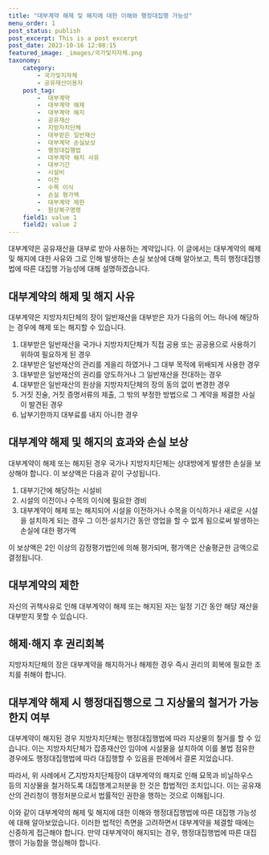```yaml
---
title: "대부계약 해제 및 해지에 대한 이해와 행정대집행 가능성"
menu_order: 1
post_status: publish
post_excerpt: This is a post excerpt
post_date: 2023-10-16 12:08:15
featured_image: _images/국가및지자체.png
taxonomy:
    category:
        - 국가및지자체
        - 공유재산이용자
    post_tag:
        -  대부계약
        -  대부계약 해제
        -  대부계약 해지
        -  공유재산
        -  지방자치단체
        -  대부받은 일반재산
        -  대부계약 손실보상
        -  행정대집행법
        -  대부계약 해지 사유
        -  대부기간
        -  시설비
        -  이전
        -  수목 이식
        -  손실 평가액
        -  대부계약 제한
        -  원상복구명령
    field1: value 1
    field2: value 2
---
```



대부계약은 공유재산을 대부로 받아 사용하는 계약입니다. 이 글에서는 대부계약의 해제 및 해지에 대한 사유와 그로 인해 발생하는 손실 보상에 대해 알아보고, 특히 행정대집행법에 따른 대집행 가능성에 대해 설명하겠습니다.

## 대부계약의 해제 및 해지 사유

대부계약은 지방자치단체의 장이 일반재산을 대부받은 자가 다음의 어느 하나에 해당하는 경우에 해제 또는 해지할 수 있습니다.

1. 대부받은 일반재산을 국가나 지방자치단체가 직접 공용 또는 공공용으로 사용하기 위하여 필요하게 된 경우
2. 대부받은 일반재산의 관리를 게을리 하였거나 그 대부 목적에 위배되게 사용한 경우
3. 대부받은 일반재산의 권리를 양도하거나 그 일반재산을 전대하는 경우
4. 대부받은 일반재산의 원상을 지방자치단체의 장의 동의 없이 변경한 경우
5. 거짓 진술, 거짓 증명서류의 제출, 그 밖의 부정한 방법으로 그 계약을 체결한 사실이 발견된 경우
6. 납부기한까지 대부료를 내지 아니한 경우

## 대부계약 해제 및 해지의 효과와 손실 보상

대부계약이 해제 또는 해지된 경우 국가나 지방자치단체는 상대방에게 발생한 손실을 보상해야 합니다. 이 보상액은 다음과 같이 구성됩니다.

1. 대부기간에 해당하는 시설비
2. 시설의 이전이나 수목의 이식에 필요한 경비
3. 대부계약이 해제 또는 해지되어 시설을 이전하거나 수목을 이식하거나 새로운 시설을 설치하게 되는 경우 그 이전·설치기간 동안 영업을 할 수 없게 됨으로써 발생하는 손실에 대한 평가액

이 보상액은 2인 이상의 감정평가법인에 의해 평가되며, 평가액은 산술평균한 금액으로 결정됩니다.

## 대부계약의 제한

자신의 귀책사유로 인해 대부계약이 해제 또는 해지된 자는 일정 기간 동안 해당 재산을 대부받지 못할 수 있습니다.

## 해제·해지 후 권리회복

지방자치단체의 장은 대부계약을 해지하거나 해제한 경우 즉시 권리의 회복에 필요한 조치를 취해야 합니다.

## 대부계약 해제 시 행정대집행으로 그 지상물의 철거가 가능한지 여부

대부계약이 해지된 경우 지방자치단체는 행정대집행법에 따라 지상물의 철거를 할 수 있습니다. 이는 지방자치단체가 잡종재산인 임야에 시설물을 설치하여 이를 불법 점유한 경우에도 행정대집행법에 따라 대집행할 수 있음을 판례에서 결론 지었습니다.

따라서, 위 사례에서 乙지방자치단체장이 대부계약의 해지로 인해 묘목과 비닐하우스 등의 지상물을 철거하도록 대집행계고처분을 한 것은 합법적인 조치입니다. 이는 공유재산의 관리청이 행정처분으로서 법률적인 권한을 행하는 것으로 이해됩니다.

이와 같이 대부계약의 해제 및 해지에 대한 이해와 행정대집행법에 따른 대집행 가능성에 대해 알아보았습니다. 이러한 법적인 측면을 고려하면서 대부계약을 체결할 때에는 신중하게 접근해야 합니다. 만약 대부계약이 해지되는 경우, 행정대집행법에 따른 대집행이 가능함을 명심해야 합니다.
